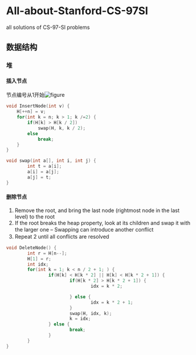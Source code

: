 # All-about-Stanford-CS-97SI
 all solutions of CS-97-SI problems

## 数据结构

### 堆

#### 插入节点

节点编号从1开始![figure](https://github.com/Qasak/all-about-stanford-cs-97si/blob/master/data_structure/heap1.png)

```c++
void InsertNode(int v) {
    H[++n] = v;
    for(int k = n; k > 1; k /=2) {
        if(H[k] > H[k / 2])
            swap(H, k, k / 2);
        else
            break;
    }
}

void swap(int a[], int i, int j) {
        int t = a[i];
        a[i] = a[j];
        a[j] = t;
}
```

#### 删除节点

1. Remove the root, and bring the last node (rightmost node in the last level) to the root 
2. If the root breaks the heap property, look at its children and swap it with the larger one – Swapping can introduce another conﬂict 
3. Repeat 2 until all conﬂicts are resolved

```c++
void DeleteNode() {
        int r = H[n--];
        H[1] = r;
        int idx;
        for(int k = 1; k < n / 2 + 1; ) {
                if(H[k] < H[k * 2] || H[k] < H[k * 2 + 1]) {
                        if(H[k * 2] > H[k * 2 + 1]) {
                                idx = k * 2;

                        } else {
                                idx = k * 2 + 1;
                        }
                        swap(H, idx, k);
                        k = idx;
                } else {
                        break;
                }
        }
}
```

